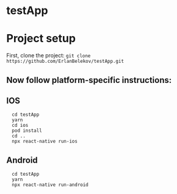 # testApp

<h1>Project setup</h1>

First, clone the project:
```git clone https://github.com/ErlanBelekov/testApp.git```

<h2>Now follow platform-specific instructions:</h2>

<h2>IOS</h2>

```
  cd testApp
  yarn
  cd ios
  pod install
  cd ..
  npx react-native run-ios
```

<h2>Android</h2>

```
  cd testApp
  yarn
  npx react-native run-android
```
